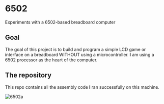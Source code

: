 # 6502
Experiments with a 6502-based breadboard computer

## Goal
The goal of this project is to build and program a simple LCD game or interface on a breadboard WITHOUT using a microcontroller.
I am using a 6502 processor as the heart of the computer.

## The repository
This repo contains all the assembly code I ran successfully on this machine.

![6502a](https://user-images.githubusercontent.com/29920157/184349307-caddc075-a8a6-4818-8ece-7ebef21113d7.jpg)
